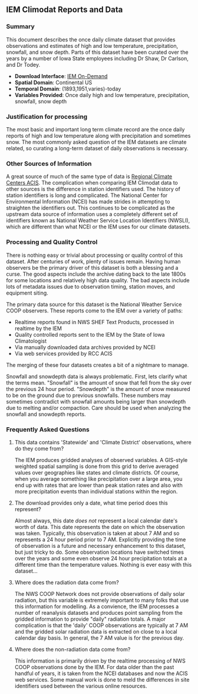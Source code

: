 ## <a name="climodat"></a> IEM Climodat Reports and Data

### Summary

This document describes the once daily climate dataset that provides observations and estimates of high and low temperature, precipitation, snowfall, and snow depth.  Parts of this dataset have been curated over the years by a number of Iowa State employees including Dr Shaw, Dr Carlson, and Dr Todey.

* __Download Interface__: [IEM On-Demand](https://mesonet.agron.iastate.edu/request/coop/fe.phtml)
* __Spatial Domain__: Continental US
* __Temporal Domain__: (1893,1951,varies)-today
* __Variables Provided__: Once daily high and low temperature, precipitation, snowfall, snow depth

### Justification for processing

The most basic and important long term climate record are the once daily reports of high and low temperature along with precipitation and sometimes snow.  The most commonly asked question of the IEM datasets are climate related, so curating a long-term dataset of daily observations is necessary.

### Other Sources of Information

A great source of much of the same type of data is [Regional Climate Centers ACIS](http://www.rcc-acis.org/).  The complication when comparing IEM Climodat data to other sources is the difference in station identifiers used.  The history of station identifiers is long and complicated.  The National Center for Environmental Information (NCEI) has made strides in attempting to straighten the identifiers out.  This continues to be complicated as the upstream data source of information uses a completely different set of identifiers known as National Weather Service Location Identifiers (NWSLI), which are different than what NCEI or the IEM uses for our climate datasets.

### Processing and Quality Control

There is nothing easy or trivial about processing or quality control of this dataset. After centuries of work, plenty of issues remain.  Having human observers be the primary driver of this dataset is both a blessing and a curse.  The good aspects include the archive dating back to the late 1800s for some locations and relatively high data quality.  The bad aspects include lots of metadata issues due to observation timing, station moves, and equipment siting.

The primary data source for this dataset is the National Weather Service COOP observers.  These reports come to the IEM over a variety of paths:

- Realtime reports found in NWS SHEF Text Products, processed in realtime by the IEM
- Quality controlled reports sent to the IEM by the State of Iowa Climatologist
- Via manually downloaded data archives provided by NCEI
- Via web services provided by RCC ACIS

The merging of these four datasets creates a bit of a nightmare to manage.

Snowfall and snowdepth data is always problematic.  First, lets clarify what the terms mean.  "Snowfall" is the amount of snow that fell from the sky over the previous 24 hour period.  "Snowdepth" is the amount of snow measured to be on the ground due to previous snowfalls.  These numbers may sometimes contradict with snowfall amounts being larger than snowdepth due to melting and/or compaction.  Care should be used when analyzing the snowfall and snowdepth reports.

### <a name="faq"></a> Frequently Asked Questions

1. This data contains 'Statewide' and 'Climate District' observations, where do they come from?

    The IEM produces gridded analyses of observed variables.  A GIS-style weighted spatial sampling is done from this grid to derive averaged values over geographies like states and climate districts.  Of course, when you average something like precipitation over a large area, you end up with rates that are lower than peak station rates and also with more precipitation events than individual stations within the region.

1. The download provides only a date, what time period does this represent?

    Almost always, this date *does not* represent a local calendar date's worth of data.  This date represents the date on which the observation was taken.  Typically, this observation is taken at about 7 AM and so represents a 24 hour period prior to 7 AM.  Explicitly providing the time of observation is a future and necessary enhancement to this dataset, but just tricky to do.  Some observation locations have switched times over the years and some even observe 24 hour precipitation totals at a different time than the temperature values.  Nothing is ever easy with this dataset...

1. Where does the radiation data come from?

    The NWS COOP Network does not provide observations of daily solar radiation, but this variable is extremely important to many folks that use this information for modelling.  As a convience, the IEM processes a number of reanalysis datasets and produces point sampling from the gridded information to provide "daily" radiation totals.  A major complication is that the 'daily' COOP observations are typically at 7 AM and the gridded solar radiation data is extracted on close to a local calendar day basis.  In general, the 7 AM value is for the previous day.

1. Where does the non-radiation data come from?

    This information is primarily driven by the realtime processing of NWS COOP observations done by the IEM.  For data older than the past handful of years, it is taken from the NCEI databases and now the ACIS web services.  Some manual work is done to meld the differences in site identifiers used between the various online resources.
